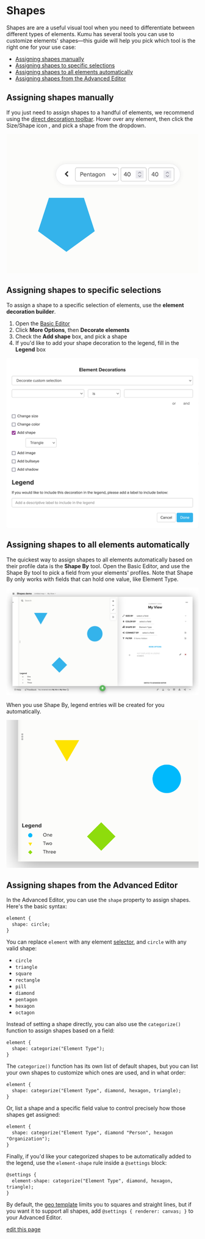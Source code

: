 # Shapes

Shapes are are a useful visual tool when you need to differentiate between different types of elements. Kumu has several tools you can use to customize elements' shapes—this guide will help you pick which tool is the right one for your use case:
- [Assigning shapes manually](#Assigning-shapes-manually)
- [Assigning shapes to specific selections](#Assigning-shapes-to-specific-selections)
- [Assigning shapes to all elements automatically](#Assigning-shapes-to-all-elements-automatically)
- [Assigning shapes from the Advanced Editor](#Assigning-shapes-from-the-Advanced-Editor)


## Assigning shapes manually

If you just need to assign shapes to a handful of elements, we recommend using the [direct decoration toolbar](/guides/direct-decorations.html). Hover over any element, then click the Size/Shape icon <i class="fa fa-arrows-alt">  </i>, and pick a shape from the dropdown.

![shapes direct decoration](/images/shapes-direct-decoration.png)


## Assigning shapes to specific selections

To assign a shape to a specific selection of elements, use the **element decoration builder**.
1. Open the [Basic Editor](/overview/view-editors.html#basic-editor)
2. Click **More Options**, then **Decorate elements**
3. Check the **Add shape** box, and pick a shape
4. If you'd like to add your shape decoration to the legend, fill in the **Legend** box

![decoration builder shapes](/images/shapes-decoration-builder.png)


## Assigning shapes to all elements automatically

The quickest way to assign shapes to all elements automatically based on their profile data is the **Shape By** tool. Open the Basic Editor, and use the Shape By tool to pick a field from your elements' profiles. Note that Shape By only works with fields that can hold one value, like Element Type.

![simple shape by](/images/shape-by-simple.png)

When you use Shape By, legend entries will be created for you automatically.

![legend shapes](/images/shapes-legend.png)


## Assigning shapes from the Advanced Editor

In the Advanced Editor, you can use the `shape` property to assign shapes. Here's the basic syntax:

```
element {
  shape: circle;
}
```

You can replace `element` with any element [selector](/guides/selectors.html), and `circle` with any valid shape:
- `circle`
- `triangle`
- `square`
- `rectangle`
- `pill`
- `diamond`
- `pentagon`
- `hexagon`
- `octagon`

Instead of setting a shape directly, you can also use the `categorize()` function to assign shapes based on a field:

```
element {
  shape: categorize("Element Type");
}
```

The `categorize()` function has its own list of default shapes, but you can list your own shapes to customize which ones are used, and in what order:

```
element {
  shape: categorize("Element Type", diamond, hexagon, triangle);
}
```

Or, list a shape and a specific field value to control precisely how those shapes get assigned:

```
element {
  shape: categorize("Element Type", diamond "Person", hexagon "Organization");
}
```

Finally, if you'd like your categorized shapes to be automatically added to the legend, use the `element-shape` rule inside a `@settings` block:

```
@settings {
  element-shape: categorize("Element Type", diamond, hexagon, triangle);
}
```

<div class="alert alert-warning">
  <p>
    By default, the <a href="/guides/templates/geo.html" class="alert-link">geo template</a> limits you to squares and straight lines, but if you want it to support all shapes, add <code>@settings { renderer: canvas; }</code> to your Advanced Editor.
  </p>
</div>

<span class="edit-link"><a href="https://github.com/kumu/docs/blob/master/guides/shapes.html" target="_blank"><i class="fa fa-github"></i> edit this page</a></span>
